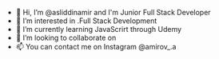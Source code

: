 - 👋 Hi, I’m @asliddinamir and I'm Junior Full Stack Developer 
- 👀 I’m interested in .Full Stack Development
- 🌱 I’m currently learning JavaScrirt through Udemy
- 💞️ I’m looking to collaborate on 
- 📫 You can contact me on Instagram @amirov_.a


